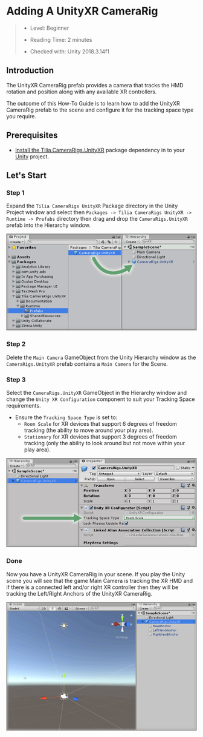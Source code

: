 # Adding A UnityXR CameraRig

> * Level: Beginner
>
> * Reading Time: 2 minutes
>
> * Checked with: Unity 2018.3.14f1

## Introduction

The UnityXR CameraRig prefab provides a camera that tracks the HMD rotation and position along with any available XR controllers.

The outcome of this How-To Guide is to learn how to add the UnityXR CameraRig prefab to the scene and configure it for the tracking space type you require.

## Prerequisites

* [Install the Tilia.CameraRigs.UnityXR] package dependency in to your [Unity] project.

## Let's Start

### Step 1

Expand the `Tilia CameraRigs UnityXR` Package directory in the Unity Project window and select then `Packages -> Tilia CameraRigs UnityXR -> Runtime -> Prefabs` directory then drag and drop the `CameraRigs.UnityXR` prefab into the Hierarchy window.

![Adding Prefab To Scene](assets/images/AddingPrefabToScene.png)

### Step 2

Delete the `Main Camera` GameObject from the Unity Hierarchy window as the `CameraRigs.UnityXR` prefab contains a `Main Camera` for the Scene.

### Step 3

Select the `CameraRigs.UnityXR` GameObject in the Hierarchy window and change the `Unity XR Configuration` component to suit your Tracking Space requirements.

* Ensure the `Tracking Space Type` is set to:
  * `Room Scale` for XR devices that support 6 degrees of freedom tracking (the ability to move around your play area).
  * `Stationary` for XR devices that support 3 degrees of freedom tracking (only the ability to look around but not move within your play area).

![Configure Tracking Space Type](assets/images/ConfigureTrackingSpaceType.png)

### Done

Now you have a UnityXR CameraRig in your scene. If you play the Unity scene you will see that the game Main Camera is tracking the XR HMD and if there is a connected left and/or right XR controller then they will be tracking the Left/Right Anchors of the UnityXR CameraRig.

![Prefab In Scene](assets/images/PrefabInScene.png)

[Install the Tilia.CameraRigs.UnityXR]: ../Installation/README.md
[Unity]: https://unity3d.com/
